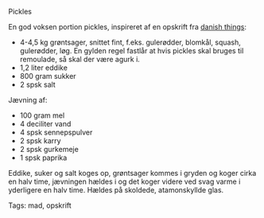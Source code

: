 Pickles

En god voksen portion pickles, inspireret af en opskrift fra [danish things](https://danishthings.com/da/pickles-hjemmelavede-senneps-pickles/):

* 4-4,5 kg grøntsager, snittet fint, f.eks. gulerødder, blomkål, squash, gulerødder, løg. En gylden regel fastlår at hvis pickles skal bruges til remoulade, så skal der være agurk i.
* 1,2 liter eddike
* 800 gram sukker
* 2 spsk salt

Jævning af:

* 100 gram mel
* 4 deciliter vand
* 4 spsk sennepspulver
* 2 spsk karry
* 2 spsk gurkemeje
* 1 spsk paprika

Eddike, suker og salt koges op, grøntsager kommes i gryden og koger cirka en halv time, jævningen hældes i og det koger videre ved svag varme i yderligere en halv time. Hældes på skoldede, atamonskyllde glas.

Tags: mad, opskrift

